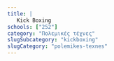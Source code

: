 ```yaml
---
title: |
   Kick Boxing
schools: ["252"]
category: "Πολεμικές τέχνες"
slugSubcategory: "kickboxing"
slugCategory: "polemikes-texnes"
---
```



